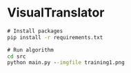 # VisualTranslator

```cmd
# Install packages
pip install -r requirements.txt

# Run algorithm
cd src
python main.py --imgfile training1.png

```
